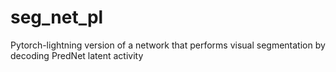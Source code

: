 # seg_net_pl
Pytorch-lightning version of a network that performs visual segmentation by decoding PredNet latent activity
